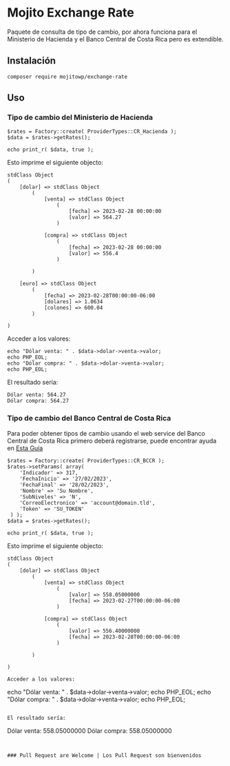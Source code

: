 # Mojito Exchange Rate

Paquete de consulta de tipo de cambio, por ahora funciona para el Ministerio de Hacienda y el Banco Central de Costa Rica pero es extendible.


## Instalación
```
composer require mojitowp/exchange-rate
```

## Uso
### Tipo de cambio del Ministerio de Hacienda

```
$rates = Factory::create( ProviderTypes::CR_Hacienda );
$data = $rates->getRates();

echo print_r( $data, true );
```

Esto imprime el siguiente objecto:
```
stdClass Object
(
    [dolar] => stdClass Object
        (
            [venta] => stdClass Object
                (
                    [fecha] => 2023-02-28 00:00:00
                    [valor] => 564.27
                )

            [compra] => stdClass Object
                (
                    [fecha] => 2023-02-28 00:00:00
                    [valor] => 556.4
                )

        )

    [euro] => stdClass Object
        (
            [fecha] => 2023-02-28T00:00:00-06:00
            [dolares] => 1.0634
            [colones] => 600.04
        )

)
```


Acceder a los valores:
```
echo "Dólar venta: " . $data->dolar->venta->valor;
echo PHP_EOL;
echo "Dólar compra: " . $data->dolar->venta->valor;
echo PHP_EOL;
```

El resultado sería:
```
Dólar venta: 564.27
Dólar compra: 564.27
```


### Tipo de cambio del Banco Central de Costa Rica

Para poder obtener tipos de cambio usando el web service del Banco Central de Costa Rica primero deberá registrarse, puede encontrar ayuda en [Esta Guía](https://gee.bccr.fi.cr/indicadoreseconomicos/Documentos/DocumentosMetodologiasNotasTecnicas/Webservices_de_indicadores_economicos.pdf)

```
$rates = Factory::create( ProviderTypes::CR_BCCR );
$rates->setParams( array( 
    'Indicador' => 317,
    'FechaInicio' => '27/02/2023',
    'FechaFinal' => '28/02/2023',
    'Nombre' => 'Su Nombre',
    'SubNiveles' => 'N',
    'CorreoElectronico' => 'account@domain.tld',
    'Token' => 'SU_TOKEN'
 ) );
$data = $rates->getRates();

echo print_r( $data, true );
```


Esto imprime el siguiente objecto:

```
stdClass Object
(
    [dolar] => stdClass Object
        (
            [venta] => stdClass Object
                (
                    [valor] => 558.05000000
                    [fecha] => 2023-02-27T00:00:00-06:00
                )

            [compra] => stdClass Object
                (
                    [valor] => 556.40000000
                    [fecha] => 2023-02-28T00:00:00-06:00
                )

        )

)

Acceder a los valores:
```
echo "Dólar venta: " . $data->dolar->venta->valor;
echo PHP_EOL;
echo "Dólar compra: " . $data->dolar->venta->valor;
echo PHP_EOL;
```

El resultado sería:
```
Dólar venta: 558.05000000
Dólar compra: 558.05000000
```


### Pull Request are Welcome | Los Pull Request son bienvenidos
